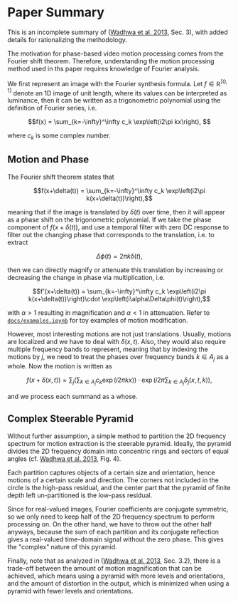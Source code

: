 # Paper Summary

This is an incomplete summary of ([Wadhwa et al. 2013][1], Sec. 3), with added details for rationalizing the methodology.

The motivation for phase-based video motion processing comes from the Fourier shift theorem.  Therefore, understanding the motion processing method used in ths paper requires knowledge of Fourier analysis.  

We first represent an image with the Fourier synthesis formula.  Let $f\in\mathbb{R}^{[0,1]}$ denote an 1D image of unit length, where its values can be interpreted as luminance, then it can be written as a trigonometric polynomial using the definition of Fourier series, i.e.

$$f(x) = \sum_{k=-\infty}^\infty c_k \exp\left(i2\pi kx\right), $$

where $c_k$ is some complex number.  

## Motion and Phase

The Fourier shift theorem states that 

$$f(x+\delta(t)) = \sum_{k=-\infty}^\infty c_k \exp\left(i2\pi k(x+\delta(t))\right),$$

meaning that if the image is translated by $\delta(t)$ over time, then it will appear as a phase shift on the trigonometric polynomial.  If we take the phase component of $f(x+\delta(t))$, and use a temporal filter with zero DC response to filter out the changing phase that corresponds to the translation, i.e. to extract

$$\Delta\phi(t)=2\pi k \delta(t),$$

then we can directly magnify or attenuate this translation by increasing or decreasing the change in phase via multiplication, i.e.

$$f'(x+\delta(t)) = \sum_{k=-\infty}^\infty c_k \exp\left(i2\pi k(x+\delta(t))\right)\cdot \exp\left(i\alpha\Delta\phi(t)\right),$$

with $\alpha > 1$ resulting in magnification and $\alpha < 1$ in attenuation.  Refer to [`docs/examples.ipynb`](./examples.ipynb) for toy examples of motion modification.

However, most interesting motions are not just translations.  Usually, motions are localized and we have to deal with $\delta(x,t)$.  Also, they would also require multiple frequency bands to represent, meaning that by indexing the motions by $j$, we need to treat the phases over frequency bands $k\in A_j$ as a whole.  Now the motion is written as

$$f(x+\delta(x,t)) = \sum_{j} \left(\sum_{k\in A_j} c_k \exp\left(i2\pi kx\right) \right) \cdot \exp
\left(i2\pi \sum_{k\in A_j}\delta_j(x,t,k)\right),$$

and we process each summand as a whose.

## Complex Steerable Pyramid

Without further assumption, a simple method to partition the 2D frequency spectrum for motion extraction is the steerable pyramid.  Ideally, the pyramid divides the 2D frequency domain into concentric rings and sectors of equal angles (cf. [Wadhwa et al. 2013][1], Fig. 4).

Each partition captures objects of a certain size and orientation, hence motions of a certain scale and direction.  The corners not included in the circle is the high-pass residual, and the center part that the pyramid of finite depth left un-partitioned is the low-pass residual.  

Since for real-valued images, Fourier coefficients are conjugate symmetric, so we only need to keep half of the 2D frequency spectrum to perform processing on.  On the other hand, we have to throw out the other half anyways, because the sum of each partition and its conjugate reflection gives a real-valued time-domain signal without the zero phase.  This gives the "complex" nature of this pyramid.

Finally, note that as analyzed in ([Wadhwa et al. 2013][1], Sec. 3.2), there is a trade-off between the amount of motion magnification that can be achieved, which means using a pyramid with more levels and orientations, and the amount of distortion in the output, which is minimized when using a pyramid with fewer levels and orientations.

[1]: http://people.csail.mit.edu/nwadhwa/phase-video/phase-video.pdf
[2]: https://www.cns.nyu.edu/pub/eero/portilla99-reprint.pdf
